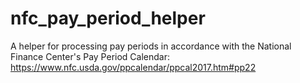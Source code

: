 # nfc_pay_period_helper
A helper for processing pay periods in accordance with the National Finance Center's Pay Period Calendar: https://www.nfc.usda.gov/ppcalendar/ppcal2017.htm#pp22
